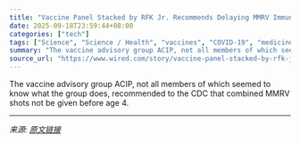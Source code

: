 ```yaml
---
title: "Vaccine Panel Stacked by RFK Jr. Recommends Delaying MMRV Immunization"
date: 2025-09-18T23:59:44+08:00
categories: ["tech"]
tags: ["Science", "Science / Health", "vaccines", "COVID-19", "medicine", "CDC", "diseases", "measles", "Robert F. Kennedy Jr.", "Public Health"]
summary: "The vaccine advisory group ACIP, not all members of which seemed to know what the group does, recommended to the CDC that combined MMRV shots not be given before age 4."
source_url: "https://www.wired.com/story/vaccine-panel-stacked-by-rfk-jr-recommends-delaying-mmrv-immunization/"
---
```


The vaccine advisory group ACIP, not all members of which seemed to know what the group does, recommended to the CDC that combined MMRV shots not be given before age 4.

---

*来源: [原文链接](https://www.wired.com/story/vaccine-panel-stacked-by-rfk-jr-recommends-delaying-mmrv-immunization/)*
